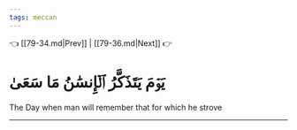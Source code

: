 ```yaml
---
tags: meccan
---
```


👈 [[79-34.md|Prev]] | [[79-36.md|Next]] 👉

# يَوۡمَ يَتَذَكَّرُ ٱلۡإِنسَٰنُ مَا سَعَىٰ

The Day when man will remember that for which he strove

---

